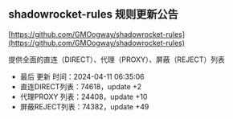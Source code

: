 ## shadowrocket-rules 规则更新公告

[https://github.com/GMOogway/shadowrocket-rules](https://github.com/GMOogway/shadowrocket-rules)

提供全面的直连（DIRECT）、代理（PROXY）、屏蔽（REJECT）列表
- 最后 更新 时间：2024-04-11 06:35:06
- 直连DIRECT列表：74618，update +2
- 代理PROXY 列表：24408，update +10
- 屏蔽REJECT列表：74382，update +49